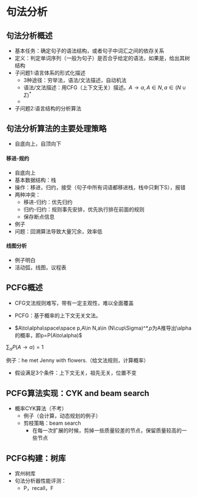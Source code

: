 # 句法分析

## 句法分析概述

- 基本任务：确定句子的语法结构，或者句子中词汇之间的依存关系
- 定义：判定单词序列（一般为句子）是否合乎给定的语法，如果是，给出其树结构
- 子问题1:语言体系的形式化描述
  - 3种途径：穷举法，语法/文法描述，自动机法
  - 语法/文法描述：用CFG（上下文无关）描述。$A\to\alpha,A\in N,a\in (N\cup\Sigma)^*$
  - 
- 子问题2:语言结构的分析算法

## 句法分析算法的主要处理策略

- 自底向上，自顶向下

#### 移进-规约

- 自底向上
- 基本数据结构：栈
- 操作：移进，归约，接受（句子中所有词语都移进栈，栈中只剩下S），报错
- 两种冲突：
  - 移进-归约：优先归约
  - 归约-归约：规则事先安排，优先执行排在前面的规则
  - 保存断点信息
- 例子
- 问题：回溯算法导致大量冗余，效率低

#### 线图分析

- 例子明白
- 活动弧，线图，议程表

## PCFG概述

- CFG文法规则难写，带有一定主观性，难以全面覆盖

- PCFG：基于概率的上下文无关文法。

- $A\to\alpha\space\space p,A\in N,a\in (N\cup\Sigma)^*,p为A推导出\alpha的概率，即p=P(A\to\alpha)$

$\sum_\alpha P(A\to\alpha)=1$

例子：he met Jenny with flowers.（给文法规则，计算概率）

- 假设满足3个条件：上下文无关，祖先无关，位置不变

## PCFG算法实现：CYK and beam search

- 概率CYK算法（不考）
  - 例子（会计算，动态规划的例子）
  - 剪枝策略：beam search
    - 在每一次扩展的时候，剪掉一些质量较差的节点，保留质量较高的一些节点

## PCFG构建：树库

- 宾州树库
- 句法分析器性能评测：
  - P，recall，F

